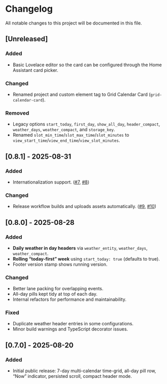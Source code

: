 # Changelog

All notable changes to this project will be documented in this file.

## [Unreleased]
### Added
- Basic Lovelace editor so the card can be configured through the Home Assistant card picker.
### Changed
- Renamed project and custom element tag to Grid Calendar Card (`grid-calendar-card`).

### Removed
- Legacy options `start_today`, `first_day`, `show_all_day`, `header_compact`, `weather_days`, `weather_compact`, and `storage_key`.
- Renamed `slot_min_time`/`slot_max_time`/`slot_minutes` to `view_start_time`/`view_end_time`/`view_slot_minutes`.

## [0.8.1] - 2025-08-31
### Added
- Internationalization support. ([#7](https://github.com/kenika/grid-calendar-card/pull/7), [#8](https://github.com/kenika/grid-calendar-card/pull/8))

### Changed
- Release workflow builds and uploads assets automatically. ([#9](https://github.com/kenika/grid-calendar-card/pull/9), [#10](https://github.com/kenika/grid-calendar-card/pull/10))

## [0.8.0] - 2025-08-28
### Added
- **Daily weather in day headers** via `weather_entity`, `weather_days`, `weather_compact`.
- **Rolling “today-first” week** using `start_today: true` (defaults to true).
- Footer version stamp shows running version.

### Changed
- Better lane packing for overlapping events.
- All-day pills kept tidy at top of each day.
- Internal refactors for performance and maintainability.

### Fixed
- Duplicate weather header entries in some configurations.
- Minor build warnings and TypeScript decorator issues.

## [0.7.0] - 2025-08-20
### Added
- Initial public release: 7-day multi-calendar time-grid, all-day pill row,
  “Now” indicator, persisted scroll, compact header mode.
